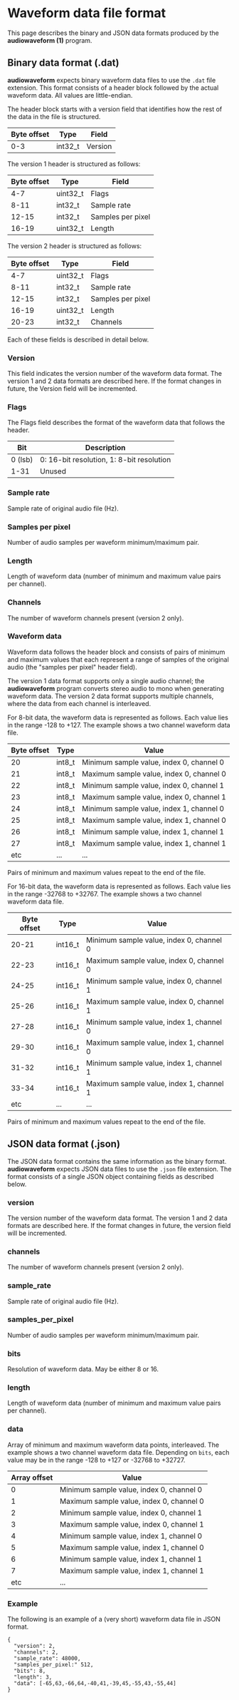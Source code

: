 # Waveform data file format

This page describes the binary and JSON data formats produced by the **audiowaveform (1)**
program.

## Binary data format (.dat)

**audiowaveform** expects binary waveform data files to use the `.dat`
file extension. This format consists of a header block followed by the
actual waveform data. All values are little-endian.

The header block starts with a version field that identifies how
the rest of the data in the file is structured.

| Byte offset | Type     | Field             |
| ----------- | -------- | ----------------- |
| 0-3         | int32_t  | Version           |

The version 1 header is structured as follows:

| Byte offset | Type     | Field             |
| ----------- | -------- | ----------------- |
| 4-7         | uint32_t | Flags             |
| 8-11        | int32_t  | Sample rate       |
| 12-15       | int32_t  | Samples per pixel |
| 16-19       | uint32_t | Length            |

The version 2 header is structured as follows:

| Byte offset | Type     | Field             |
| ----------- | -------- | ----------------- |
| 4-7         | uint32_t | Flags             |
| 8-11        | int32_t  | Sample rate       |
| 12-15       | int32_t  | Samples per pixel |
| 16-19       | uint32_t | Length            |
| 20-23       | int32_t  | Channels          |

Each of these fields is described in detail below.

### Version

This field indicates the version number of the waveform data format. The version
1 and 2 data formats are described here. If the format changes in future, the
Version field will be incremented.

### Flags

The Flags field describes the format of the waveform data that follows the
header.

| Bit     | Description                               |
| ------- | ----------------------------------------- |
| 0 (lsb) | 0: 16-bit resolution, 1: 8-bit resolution |
| 1-31    | Unused                                    |

### Sample rate

Sample rate of original audio file (Hz).

### Samples per pixel

Number of audio samples per waveform minimum/maximum pair.

### Length

Length of waveform data (number of minimum and maximum value pairs per channel).

### Channels

The number of waveform channels present (version 2 only).

### Waveform data

Waveform data follows the header block and consists of pairs of minimum and
maximum values that each represent a range of samples of the original audio (the
"samples per pixel" header field).

The version 1 data format supports only a single audio channel; the
**audiowaveform** program converts stereo audio to mono when generating
waveform data. The version 2 data format supports multiple channels, where the
data from each channel is interleaved.

For 8-bit data, the waveform data is represented as follows. Each value lies in
the range -128 to +127. The example shows a two channel waveform data file.

| Byte offset | Type   | Value                                    |
| ----------- | ------ | ---------------------------------------- |
| 20          | int8_t | Minimum sample value, index 0, channel 0 |
| 21          | int8_t | Maximum sample value, index 0, channel 0 |
| 22          | int8_t | Minimum sample value, index 0, channel 1 |
| 23          | int8_t | Maximum sample value, index 0, channel 1 |
| 24          | int8_t | Minimum sample value, index 1, channel 0 |
| 25          | int8_t | Maximum sample value, index 1, channel 0 |
| 26          | int8_t | Minimum sample value, index 1, channel 1 |
| 27          | int8_t | Maximum sample value, index 1, channel 1 |
| etc         | ...    | ...                                      |

Pairs of minimum and maximum values repeat to the end of the file.

For 16-bit data, the waveform data is represented as follows. Each value lies in
the range -32768 to +32767. The example shows a two channel waveform data file.

| Byte offset | Type    | Value                                    |
| ----------- | ------- | ---------------------------------------- |
| 20-21       | int16_t | Minimum sample value, index 0, channel 0 |
| 22-23       | int16_t | Maximum sample value, index 0, channel 0 |
| 24-25       | int16_t | Minimum sample value, index 0, channel 1 |
| 25-26       | int16_t | Maximum sample value, index 0, channel 1 |
| 27-28       | int16_t | Minimum sample value, index 1, channel 0 |
| 29-30       | int16_t | Maximum sample value, index 1, channel 0 |
| 31-32       | int16_t | Minimum sample value, index 1, channel 1 |
| 33-34       | int16_t | Maximum sample value, index 1, channel 1 |
| etc         | ...     | ...                                      |

Pairs of minimum and maximum values repeat to the end of the file.

## JSON data format (.json)

The JSON data format contains the same information as the binary format.
**audiowaveform** expects JSON data files to use the `.json` file extension.
The format consists of a single JSON object containing fields as described
below.

### version

The version number of the waveform data format. The version 1 and 2 data formats
are described here. If the format changes in future, the version field will be
incremented.

### channels

The number of waveform channels present (version 2 only).

### sample_rate

Sample rate of original audio file (Hz).

### samples_per_pixel

Number of audio samples per waveform minimum/maximum pair.

### bits

Resolution of waveform data. May be either 8 or 16.

### length

Length of waveform data (number of minimum and maximum value pairs per channel).

### data

Array of minimum and maximum waveform data points, interleaved.
The example shows a two channel waveform data file.
Depending on `bits`, each value may be in the range -128 to +127
or -32768 to +32727.

| Array offset | Value                                    |
| ------------ | ---------------------------------------- |
| 0            | Minimum sample value, index 0, channel 0 |
| 1            | Maximum sample value, index 0, channel 0 |
| 2            | Minimum sample value, index 0, channel 1 |
| 3            | Maximum sample value, index 0, channel 1 |
| 4            | Minimum sample value, index 1, channel 0 |
| 5            | Maximum sample value, index 1, channel 0 |
| 6            | Minimum sample value, index 1, channel 1 |
| 7            | Maximum sample value, index 1, channel 1 |
| etc          | ...                                      |

### Example

The following is an example of a (very short) waveform data file in JSON format.

    {
      "version": 2,
      "channels": 2,
      "sample_rate": 48000,
      "samples_per_pixel:" 512,
      "bits": 8,
      "length": 3,
      "data": [-65,63,-66,64,-40,41,-39,45,-55,43,-55,44]
    }
